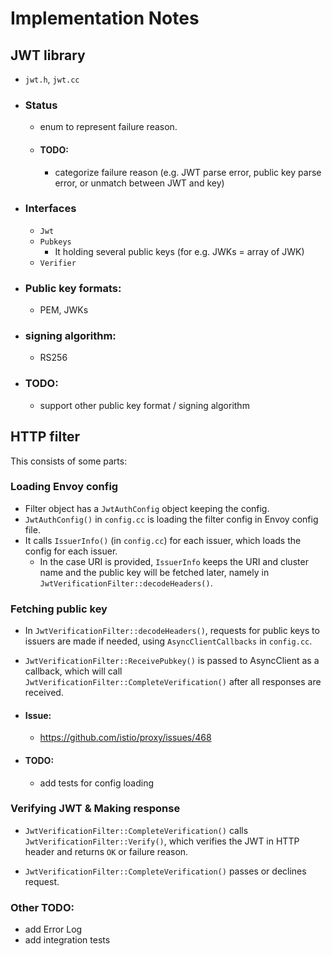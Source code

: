 # Implementation Notes

## JWT library

- `jwt.h`, `jwt.cc`

- ### Status
  - enum to represent failure reason.
  - #### TODO:
    - categorize failure reason 
      (e.g. JWT parse error, public key parse error, or unmatch between JWT and key)

- ### Interfaces
  - `Jwt`
  - `Pubkeys`
    - It holding several public keys (for e.g. JWKs = array of JWK)
  - `Verifier` 

- ### Public key formats:
  - PEM, JWKs

- ### signing algorithm:
  - RS256

- ### TODO:
  - support other public key format / signing algorithm

## HTTP filter

This consists of some parts:

### Loading Envoy config

  - Filter object has a `JwtAuthConfig` object keeping the config.
  - `JwtAuthConfig()` in `config.cc` is loading the filter config in Envoy config file. 
  - It calls `IssuerInfo()` (in `config.cc`) for each issuer, which loads the config for each issuer.
    - In the case URI is provided, 
      `IssuerInfo` keeps the URI and cluster name and the public key will be fetched later, 
      namely in `JwtVerificationFilter::decodeHeaders()`.
  
### Fetching public key
  - In `JwtVerificationFilter::decodeHeaders()`, 
    requests for public keys to issuers are made if needed, using `AsyncClientCallbacks` in `config.cc`.
  - `JwtVerificationFilter::ReceivePubkey()` is passed to AsyncClient as a callback, 
    which will call `JwtVerificationFilter::CompleteVerification()` after all responses are received.
   
  - #### Issue: 
    - https://github.com/istio/proxy/issues/468
  
  - #### TODO:
    - add tests for config loading
  
### Verifying JWT & Making response
  - `JwtVerificationFilter::CompleteVerification()` calls
    `JwtVerificationFilter::Verify()`, which verifies the JWT in HTTP header
    and returns `OK` or failure reason.
    
  - `JwtVerificationFilter::CompleteVerification()` passes or declines request.

### Other TODO:
  - add Error Log
  - add integration tests
